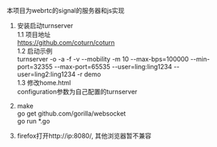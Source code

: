本项目为webrtc的signal的服务器和js实现


1. 安装启动turnserver  
1.1 项目地址  
https://github.com/coturn/coturn  
1.2 启动示例  
 turnserver -o -a -f -v --mobility -m 10 --max-bps=100000 --min-port=32355 --max-port=65535 --user=ling:ling1234 --user=ling2:ling1234 -r demo    
1.3 修改home.html   
configuration参数为自己配置的turnserver  

2. make  
    go get github.com/gorilla/websocket  
    go run *.go  

3. firefox打开http://ip:8080/, 其他浏览器暂不兼容  

